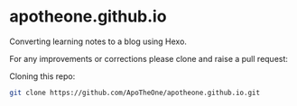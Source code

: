 # apotheone.github.io
Converting learning notes to a blog using Hexo.

For any improvements or corrections please clone and raise a pull request:

Cloning this repo:
```bash
git clone https://github.com/ApoTheOne/apotheone.github.io.git
```
